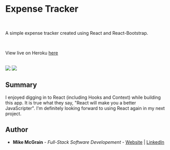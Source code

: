 # Expense Tracker

<br>

A simple expense tracker created using React and React-Bootstrap.

<br>

View live on Heroku [here](https://react-expensetracker.herokuapp.com/)

<br>

<image src="images/screenshot1.png">
<image src="images/screenshot2.png">

## Summary

I enjoyed digging in to React (including Hooks and Context) while building this app. It is true what they say, "React will make you a better JavaScripter". I'm definitely looking forward to using React again in my next project.  

## Author

* **Mike McGrain** - *Full-Stack Software Developement* - [Website](http://mikemcgrain.com) | [LinkedIn](https://www.linkedin.com/in/michaelmcgrain)